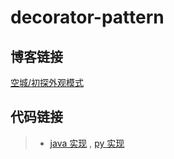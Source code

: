 # decorator-pattern

## 博客链接

[空城/初探外观模式](http://koon.cool/facade.html)

## 代码链接

>- [java 实现](./java/FacadeClient.java) , [py 实现](./python/FacadeClient.py)

